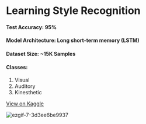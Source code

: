 # Learning Style Recognition
<h4>Test Accuracy: 95%</h4>
<h4>Model Architecture: Long short-term memory (LSTM)</h4>
<h4>Dataset Size: ~15K Samples</h4>
<h4>Classes:</h4>
<ol>
  <li>Visual</li>
  <li>Auditory</li>
  <li>Kinesthetic</li>
</ol>

<a href="https://www.kaggle.com/zeyadkhalid/learning-style-recognition-lstm-95-accuracy" target="_blank">View on Kaggle</a>

![ezgif-7-3d3ee6be9937](https://user-images.githubusercontent.com/50156227/139727667-d1895f1a-686e-498f-a6b5-788e97d274c5.jpg)
